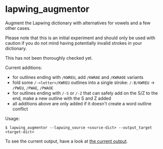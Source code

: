 # lapwing_augmentor
Augment the Lapwing dictionary with alternatives for vowels and a few other cases.

Please note that this is an initial experiment and should only be used with caution if you do not mind having potentially invalid strokes in your dictionary.

This has not been thoroughly checked yet.

Current additions:

- for outlines ending with `/KWREU`, add `/KWRAE` and `/KWRAOE` variants
- fold some `/-<letter>/KWREU` outlines into a single stroke: `/-B/KWREU` -> `/PWEU`, `/PWAE`, `/PWAOE`
- for outlines ending with `/-S` or `/-Z` that can safely add on the S/Z to the end, make a new outline with the S and Z added
- all additions above are only added if it doesn't create a word outline conflict

Usage: 

```
$ lapwing_augmentor --lapwing_source <source-dict> --output_target <target-dict>
```

To see the current output, have a look at <a href="lapwing-augmentations-current-output.json">the current output</a>.